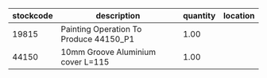 |stockcode|description|quantity|location|
|---------|-----------|--------|--------|
|19815|Painting Operation To Produce 44150_P1|1.00||
|44150|10mm Groove Aluminium cover L=115|1.00||
